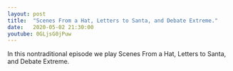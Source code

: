```yaml
---
layout: post
title:  "Scenes From a Hat, Letters to Santa, and Debate Extreme."
date:   2020-05-02 21:30:00
youtube: 0GLjsG0jPuw
---
```


In this nontraditional episode we play Scenes From a Hat, Letters to Santa, and Debate Extreme.